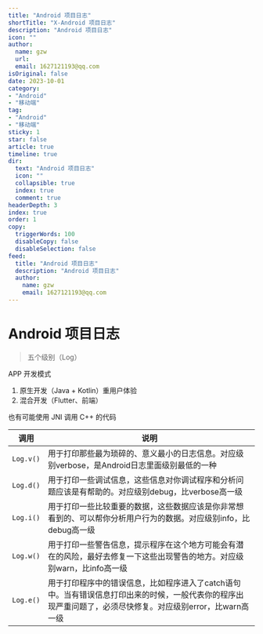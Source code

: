 ```yaml
---
title: "Android 项目日志"
shortTitle: "X-Android 项目日志"
description: "Android 项目日志"
icon: ""
author: 
  name: gzw
  url: 
  email: 1627121193@qq.com
isOriginal: false
date: 2023-10-01
category: 
- "Android"
- "移动端"
tag:
- "Android"
- "移动端"
sticky: 1
star: false
article: true
timeline: true
dir:
  text: "Android 项目日志"
  icon: ""
  collapsible: true
  index: true
  comment: true
headerDepth: 3
index: true
order: 1
copy:
  triggerWords: 100
  disableCopy: false
  disableSelection: false
feed:
  title: "Android 项目日志"
  description: "Android 项目日志"
  author:
    name: gzw
    email: 1627121193@qq.com
---
```




# Android 项目日志

> 五个级别（Log）
>

APP 开发模式

1. 原生开发（Java + Kotlin）重用户体验
2. 混合开发（Flutter、前端）

也有可能使用 JNI 调用 C++ 的代码

| 调用      | 说明                                                         |
| --------- | ------------------------------------------------------------ |
| `Log.v()` | 用于打印那些最为琐碎的、意义最小的日志信息。对应级别verbose，是Android日志里面级别最低的一种 |
| `Log.d()` | 用于打印一些调试信息，这些信息对你调试程序和分析问题应该是有帮助的。对应级别debug，比verbose高一级 |
| `Log.i()` | 用于打印一些比较重要的数据，这些数据应该是你非常想看到的、可以帮你分析用户行为的数据。对应级别info，比debug高一级 |
| `Log.w()` | 用于打印一些警告信息，提示程序在这个地方可能会有潜在的风险，最好去修复一下这些出现警告的地方。对应级别warn，比info高一级 |
| `Log.e()` | 用于打印程序中的错误信息，比如程序进入了catch语句中。当有错误信息打印出来的时候，一般代表你的程序出现严重问题了，必须尽快修复。对应级别error，比warn高一级 |

